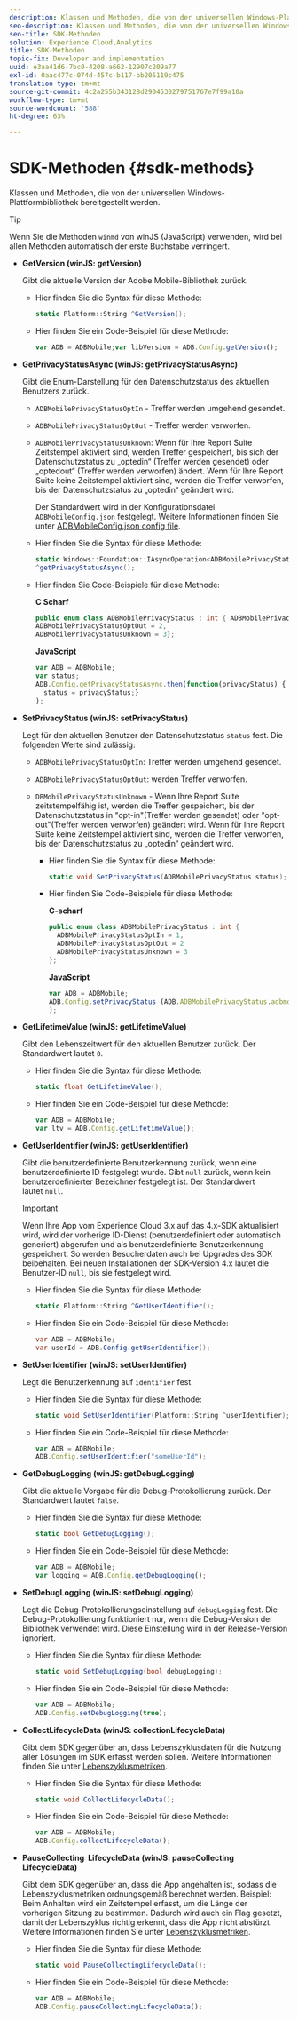 ```yaml
---
description: Klassen und Methoden, die von der universellen Windows-Plattformbibliothek bereitgestellt werden.
seo-description: Klassen und Methoden, die von der universellen Windows-Plattformbibliothek bereitgestellt werden.
seo-title: SDK-Methoden
solution: Experience Cloud,Analytics
title: SDK-Methoden
topic-fix: Developer and implementation
uuid: e3aa41d6-7bc0-4208-a662-12907c209a77
exl-id: 0aac477c-074d-457c-b117-bb205119c475
translation-type: tm+mt
source-git-commit: 4c2a255b343128d2904530279751767e7f99a10a
workflow-type: tm+mt
source-wordcount: '588'
ht-degree: 63%

---
```


# SDK-Methoden {#sdk-methods}

Klassen und Methoden, die von der universellen Windows-Plattformbibliothek bereitgestellt werden.

>[!TIP]
>
>Wenn Sie die Methoden `winmd` von winJS (JavaScript) verwenden, wird bei allen Methoden automatisch der erste Buchstabe verringert.

* **GetVersion (winJS: getVersion)**

   Gibt die aktuelle Version der Adobe Mobile-Bibliothek zurück.

   * Hier finden Sie die Syntax für diese Methode:

      ```csharp
      static Platform::String ^GetVersion();
      ```

   * Hier finden Sie ein Code-Beispiel für diese Methode:

      ```js
      var ADB = ADBMobile;var libVersion = ADB.Config.getVersion();
      ```

* **GetPrivacyStatusAsync (winJS: getPrivacyStatusAsync)**

   Gibt die Enum-Darstellung für den Datenschutzstatus des aktuellen Benutzers zurück.

   * `ADBMobilePrivacyStatusOptIn` - Treffer werden umgehend gesendet.
   * `ADBMobilePrivacyStatusOptOut` - Treffer werden verworfen.
   * `ADBMobilePrivacyStatusUnknown`: Wenn für Ihre Report Suite Zeitstempel aktiviert sind, werden Treffer gespeichert, bis sich der Datenschutzstatus zu „optedin“ (Treffer werden gesendet) oder „optedout“ (Treffer werden verworfen) ändert. Wenn für Ihre Report Suite keine Zeitstempel aktiviert sind, werden die Treffer verworfen, bis der Datenschutzstatus zu „optedin“ geändert wird.

      Der Standardwert wird in der Konfigurationsdatei `ADBMobileConfig.json` festgelegt. Weitere Informationen finden Sie unter [ADBMobileConfig.json config file](/help/universal-windows/c-configuration/c.json.md).

   * Hier finden Sie die Syntax für diese Methode:

      ```csharp
      static Windows::Foundation::IAsyncOperation<ADBMobilePrivacyStatus>
      ^getPrivacyStatusAsync();
      ```

   * Hier finden Sie Code-Beispiele für diese Methode:

      **C Scharf**

      ```csharp
      public enum class ADBMobilePrivacyStatus : int { ADBMobilePrivacyStatusOptIn = 1, 
      ADBMobilePrivacyStatusOptOut = 2, 
      ADBMobilePrivacyStatusUnknown = 3};
      ```

      **JavaScript**

      ```javascript
      var ADB = ADBMobile;
      var status;
      ADB.Config.getPrivacyStatusAsync.then(function(privacyStatus) {
        status = privacyStatus;}
      );
      ```

* **SetPrivacyStatus (winJS: setPrivacyStatus)**

   Legt für den aktuellen Benutzer den Datenschutzstatus `status` fest. Die folgenden Werte sind zulässig:
   * `ADBMobilePrivacyStatusOptIn`: Treffer werden umgehend gesendet.
   * `ADBMobilePrivacyStatusOptOut`: werden Treffer verworfen.
   * `DBMobilePrivacyStatusUnknown` - Wenn Ihre Report Suite zeitstempelfähig ist, werden die Treffer gespeichert, bis der Datenschutzstatus in &quot;opt-in&quot;(Treffer werden gesendet) oder &quot;opt-out&quot;(Treffer werden verworfen) geändert wird. Wenn für Ihre Report Suite keine Zeitstempel aktiviert sind, werden die Treffer verworfen, bis der Datenschutzstatus zu „optedin“ geändert wird.

      * Hier finden Sie die Syntax für diese Methode:

         ```csharp
         static void SetPrivacyStatus(ADBMobilePrivacyStatus status);
         ```

      * Hier finden Sie Code-Beispiele für diese Methode:

         **C-scharf**

         ```csharp
         public enum class ADBMobilePrivacyStatus : int { 
           ADBMobilePrivacyStatusOptIn = 1, 
           ADBMobilePrivacyStatusOptOut = 2
           ADBMobilePrivacyStatusUnknown = 3
         };
         ```

         **JavaScript**

         ```js
         var ADB = ADBMobile;
         ADB.Config.setPrivacyStatus (ADB.ADBMobilePrivacyStatus.adbmobilePrivacyStatusOptIn
         );
         ```

* **GetLifetimeValue (winJS: getLifetimeValue)**

   Gibt den Lebenszeitwert für den aktuellen Benutzer zurück. Der Standardwert lautet `0`.

   * Hier finden Sie die Syntax für diese Methode:

      ```csharp
      static float GetLifetimeValue(); 
      ```

   * Hier finden Sie ein Code-Beispiel für diese Methode:

      ```js
      var ADB = ADBMobile;
      var ltv = ADB.Config.getLifetimeValue();
      ```

* **GetUserIdentifier (winJS: getUserIdentifier)**

   Gibt die benutzerdefinierte Benutzerkennung zurück, wenn eine benutzerdefinierte ID festgelegt wurde. Gibt `null` zurück, wenn kein benutzerdefinierter Bezeichner festgelegt ist.
Der Standardwert lautet `null`.

   >[!IMPORTANT]
   >
   >Wenn Ihre App vom Experience Cloud 3.x auf das 4.x-SDK aktualisiert wird, wird der vorherige ID-Dienst (benutzerdefiniert oder automatisch generiert) abgerufen und als benutzerdefinierte Benutzerkennung gespeichert. So werden Besucherdaten auch bei Upgrades des SDK beibehalten. Bei neuen Installationen der SDK-Version 4.x lautet die Benutzer-ID `null`, bis sie festgelegt wird.

   * Hier finden Sie die Syntax für diese Methode:

      ```csharp
      static Platform::String ^GetUserIdentifier(); 
      ```

   * Hier finden Sie ein Code-Beispiel für diese Methode:

      ```csharp
      var ADB = ADBMobile;
      var userId = ADB.Config.getUserIdentifier(); 
      ```

* **SetUserIdentifier (winJS: setUserIdentifier)**

   Legt die Benutzerkennung auf `identifier` fest.

   * Hier finden Sie die Syntax für diese Methode:

      ```csharp
      static void SetUserIdentifier(Platform::String ^userIdentifier); 
      ```

   * Hier finden Sie ein Code-Beispiel für diese Methode:

      ```javascript
      var ADB = ADBMobile;
      ADB.Config.setUserIdentifier("someUserId");
      ```

* **GetDebugLogging (winJS: getDebugLogging)**

   Gibt die aktuelle Vorgabe für die Debug-Protokollierung zurück. Der Standardwert lautet `false`.

   * Hier finden Sie die Syntax für diese Methode:

      ```csharp
      static bool GetDebugLogging();
      ```

   * Hier finden Sie ein Code-Beispiel für diese Methode:

      ```javascript
      var ADB = ADBMobile;
      var logging = ADB.Config.getDebugLogging();
      ```

* **SetDebugLogging (winJS: setDebugLogging)**

   Legt die Debug-Protokollierungseinstellung auf `debugLogging` fest. Die Debug-Protokollierung funktioniert nur, wenn die Debug-Version der Bibliothek verwendet wird. Diese Einstellung wird in der Release-Version ignoriert.

   * Hier finden Sie die Syntax für diese Methode:

      ```csharp
      static void SetDebugLogging(bool debugLogging);
      ```

   * Hier finden Sie ein Code-Beispiel für diese Methode:

      ```js
      var ADB = ADBMobile;
      ADB.Config.setDebugLogging(true);
      ```

* **CollectLifecycleData (winJS: collectionLifecycleData)**

   Gibt dem SDK gegenüber an, dass Lebenszyklusdaten für die Nutzung aller Lösungen im SDK erfasst werden sollen. Weitere Informationen finden Sie unter [Lebenszyklusmetriken](/help/universal-windows/metrics.md).

   * Hier finden Sie die Syntax für diese Methode:

      ```csharp
      static void CollectLifecycleData();
      ```

   * Hier finden Sie ein Code-Beispiel für diese Methode:

      ```js
      var ADB = ADBMobile;
      ADB.Config.collectLifecycleData();
      ```

* **PauseCollecting &#x200B; LifecycleData (winJS: pauseCollecting &#x200B; LifecycleData)**

   Gibt dem SDK gegenüber an, dass die App angehalten ist, sodass die Lebenszyklusmetriken ordnungsgemäß berechnet werden. Beispiel: Beim Anhalten wird ein Zeitstempel erfasst, um die Länge der vorherigen Sitzung zu bestimmen. Dadurch wird auch ein Flag gesetzt, damit der Lebenszyklus richtig erkennt, dass die App nicht abstürzt. Weitere Informationen finden Sie unter [Lebenszyklusmetriken](/help/universal-windows/metrics.md).

   * Hier finden Sie die Syntax für diese Methode:

      ```csharp
      static void PauseCollectingLifecycleData();
      ```

   * Hier finden Sie ein Code-Beispiel für diese Methode:

      ```js
      var ADB = ADBMobile;
      ADB.Config.pauseCollectingLifecycleData(); 
      ```
